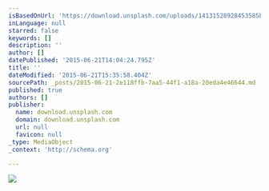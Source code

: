 ```yaml
---
isBasedOnUrl: 'https://download.unsplash.com/uploads/14131528928453585b6dc/829d24cf'
inLanguage: null
starred: false
keywords: []
description: ''
author: []
datePublished: '2015-06-21T14:04:24.795Z'
title: ''
dateModified: '2015-06-21T15:35:58.404Z'
sourcePath: _posts/2015-06-21-2e118ffb-7aa5-44f1-a18a-20eda4e46644.md
published: true
authors: []
publisher:
  name: download.unsplash.com
  domain: download.unsplash.com
  url: null
  favicon: null
_type: MediaObject
_context: 'http://schema.org'

---
```

![](https://download.unsplash.com/uploads/14131528928453585b6dc/829d24cf)